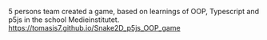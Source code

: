 5 persons team created a game, based on learnings of OOP, Typescript and p5js in the school Medieinstitutet. 
https://tomasis7.github.io/Snake2D_p5js_OOP_game
